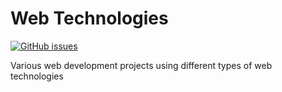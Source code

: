 # Web Technologies
[![GitHub issues](https://img.shields.io/github/issues/Carla-de-Beer/Web-Technologies.svg?style=flat-square)](https://github.com/Carla-de-Beer/Web-Technologies/issues)

Various web development projects using different types of web technologies
